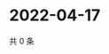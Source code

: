 # 2022-04-17

共 0 条

<!-- BEGIN WEIBO -->
<!-- 最后更新时间 Sun Apr 17 2022 06:14:55 GMT+0800 (China Standard Time) -->

<!-- END WEIBO -->
